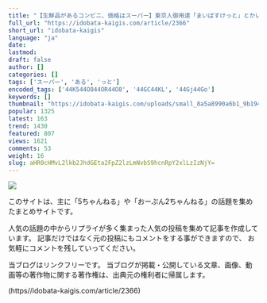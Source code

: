 ```yaml
---
title: "【生鮮品があるコンビニ、価格はスーパー】東京人御用達「まいばすけっと」とかいう謎のスーパーチェーン店"
full_url: "https://idobata-kaigis.com/article/2366"
short_url: "idobata-kaigis"
language: "ja"
date: 
lastmod: 
draft: false
author: []
categories: []
tags: ['スーパー', 'ある', 'っと']
encoded_tags: ['44K544O844OR44O8', '44GC44KL', '44Gj44Go']
keywords: []
thumbnail: "https://idobata-kaigis.com/uploads/small_8a5a8990a6b1_9b1947a42b.jpg"
popular: 1325
latest: 163
trend: 1430
featured: 807
views: 1621
comments: 53
weight: 16
slug: aHR0cHMvL2lkb2JhdGEta2FpZ2lzLmNvbS9hcnRpY2xlLzIzNjY=
---
```


![](https://idobata-kaigis.com/uploads/small_8a5a8990a6b1_9b1947a42b.jpg)

<div><p class=''>このサイトは、主に「5ちゃんねる」や「おーぷん2ちゃんねる」の話題を集めたまとめサイトです。</p><p>人気の話題の中からリプライが多く集まった人気の投稿を集めて記事を作成しています。 記事だけではなく元の投稿にもコメントをする事ができますので、 お気軽にコメントを残していってください。</p><p class=''>当ブログはリンクフリーです。 当ブログが掲載・公開している文章、画像、動画等の著作物に関する著作権は、出典元の権利者に帰属します。</p></div>

(https//idobata-kaigis.com/article/2366)
